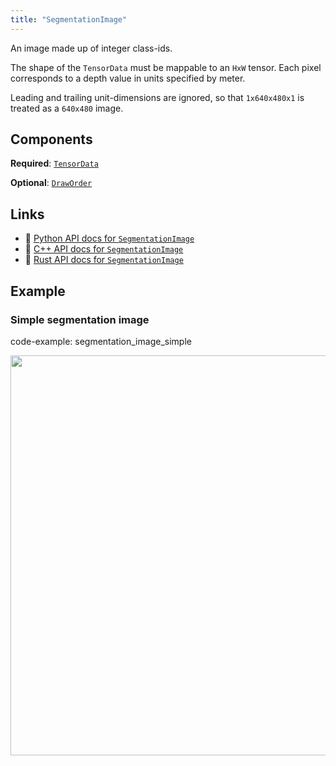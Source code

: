 ```yaml
---
title: "SegmentationImage"
---
```


An image made up of integer class-ids.

The shape of the `TensorData` must be mappable to an `HxW` tensor.
Each pixel corresponds to a depth value in units specified by meter.

Leading and trailing unit-dimensions are ignored, so that
`1x640x480x1` is treated as a `640x480` image.

## Components

**Required**: [`TensorData`](../components/tensor_data.md)

**Optional**: [`DrawOrder`](../components/draw_order.md)

## Links
 * 🐍 [Python API docs for `SegmentationImage`](https://ref.rerun.io/docs/python/stable/common/archetypes#rerun.archetypes.SegmentationImage)
 * 🌊 [C++ API docs for `SegmentationImage`](https://ref.rerun.io/docs/cpp/stable/structrerun_1_1archetypes_1_1SegmentationImage.html?speculative-link)
 * 🦀 [Rust API docs for `SegmentationImage`](https://docs.rs/rerun/latest/rerun/archetypes/struct.SegmentationImage.html)

## Example

### Simple segmentation image

code-example: segmentation_image_simple

<center>
<picture>
  <source media="(max-width: 480px)" srcset="https://static.rerun.io/segmentation_image_simple/eb49e0b8cb870c75a69e2a47a2d202e5353115f6/480w.png">
  <source media="(max-width: 768px)" srcset="https://static.rerun.io/segmentation_image_simple/eb49e0b8cb870c75a69e2a47a2d202e5353115f6/768w.png">
  <source media="(max-width: 1024px)" srcset="https://static.rerun.io/segmentation_image_simple/eb49e0b8cb870c75a69e2a47a2d202e5353115f6/1024w.png">
  <source media="(max-width: 1200px)" srcset="https://static.rerun.io/segmentation_image_simple/eb49e0b8cb870c75a69e2a47a2d202e5353115f6/1200w.png">
  <img src="https://static.rerun.io/segmentation_image_simple/eb49e0b8cb870c75a69e2a47a2d202e5353115f6/full.png" width="640">
</picture>
</center>

